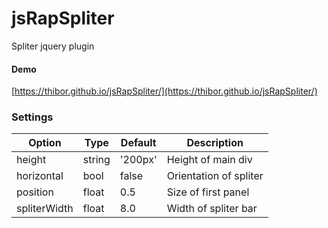# jsRapSpliter
Spliter jquery plugin

#### Demo

[https://thibor.github.io/jsRapSpliter/](https://thibor.github.io/jsRapSpliter/)

### Settings

Option | Type | Default | Description
------ | ---- | ------- | -----------
height | string | '200px' | Height of main div
horizontal | bool | false | Orientation of spliter
position | float | 0.5 | Size of first panel
spliterWidth | float | 8.0 | Width of spliter bar